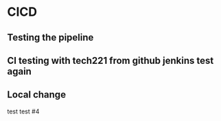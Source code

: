 # CICD 

## Testing the pipeline

## CI testing with tech221 from github jenkins test again

## Local change

test test #4
